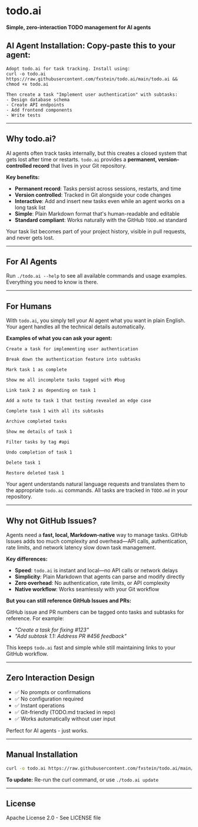 # todo.ai

**Simple, zero-interaction TODO management for AI agents**

## AI Agent Installation: Copy-paste this to your agent:

```
Adopt todo.ai for task tracking. Install using:
curl -o todo.ai https://raw.githubusercontent.com/fxstein/todo.ai/main/todo.ai && chmod +x todo.ai

Then create a task "Implement user authentication" with subtasks:
- Design database schema
- Create API endpoints  
- Add frontend components
- Write tests
```

---

## Why todo.ai?

AI agents often track tasks internally, but this creates a closed system that gets lost after time or restarts. `todo.ai` provides a **permanent, version-controlled record** that lives in your Git repository.

**Key benefits:**

- **Permanent record**: Tasks persist across sessions, restarts, and time
- **Version controlled**: Tracked in Git alongside your code changes
- **Interactive**: Add and insert new tasks even while an agent works on a long task list
- **Simple**: Plain Markdown format that's human-readable and editable
- **Standard compliant**: Works naturally with the GitHub `TODO.md` standard

Your task list becomes part of your project history, visible in pull requests, and never gets lost.

---

## For AI Agents

Run `./todo.ai --help` to see all available commands and usage examples. Everything you need to know is there.

---

## For Humans

With `todo.ai`, you simply tell your AI agent what you want in plain English. Your agent handles all the technical details automatically.

**Examples of what you can ask your agent:**

```
Create a task for implementing user authentication
```

```
Break down the authentication feature into subtasks
```

```
Mark task 1 as complete
```

```
Show me all incomplete tasks tagged with #bug
```

```
Link task 2 as depending on task 1
```

```
Add a note to task 1 that testing revealed an edge case
```

```
Complete task 1 with all its subtasks
```

```
Archive completed tasks
```

```
Show me details of task 1
```

```
Filter tasks by tag #api
```

```
Undo completion of task 1
```

```
Delete task 1
```

```
Restore deleted task 1
```

Your agent understands natural language requests and translates them to the appropriate `todo.ai` commands. All tasks are tracked in `TODO.md` in your repository.

---

## Why not GitHub Issues?

Agents need a **fast, local, Markdown-native** way to manage tasks. GitHub Issues adds too much complexity and overhead—API calls, authentication, rate limits, and network latency slow down task management.

**Key differences:**

- **Speed**: `todo.ai` is instant and local—no API calls or network delays
- **Simplicity**: Plain Markdown that agents can parse and modify directly
- **Zero overhead**: No authentication, rate limits, or API complexity
- **Native workflow**: Works seamlessly with your Git workflow

**But you can still reference GitHub Issues and PRs:**

GitHub issue and PR numbers can be tagged onto tasks and subtasks for reference. For example:
- *"Create a task for fixing #123"*
- *"Add subtask 1.1: Address PR #456 feedback"*

This keeps `todo.ai` fast and simple while still maintaining links to your GitHub workflow.

---

## Zero Interaction Design

- ✅ No prompts or confirmations
- ✅ No configuration required
- ✅ Instant operations
- ✅ Git-friendly (TODO.md tracked in repo)
- ✅ Works automatically without user input

Perfect for AI agents - just works.

---

## Manual Installation

```bash
curl -o todo.ai https://raw.githubusercontent.com/fxstein/todo.ai/main/todo.ai && chmod +x todo.ai
```

**To update:** Re-run the curl command, or use `./todo.ai update`

---

## License

Apache License 2.0 - See LICENSE file
